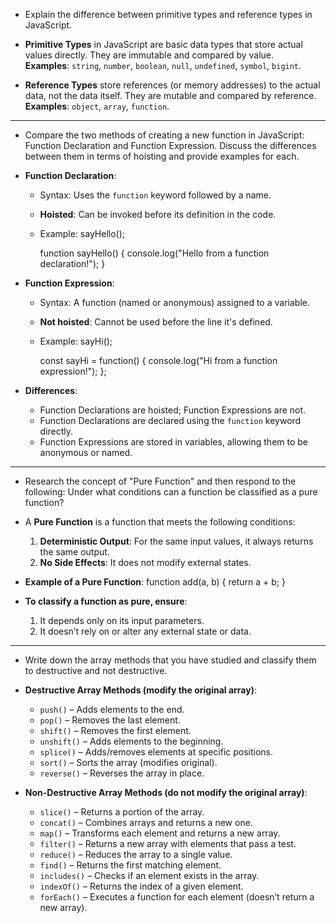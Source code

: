 
- Explain the difference between primitive types and reference types in JavaScript. 
- **Primitive Types** in JavaScript are basic data types that store actual values directly. They are immutable and compared by value.  
  **Examples**: `string`, `number`, `boolean`, `null`, `undefined`, `symbol`, `bigint`.

- **Reference Types** store references (or memory addresses) to the actual data, not the data itself. They are mutable and compared by reference.  
  **Examples**: `object`, `array`, `function`.


---
- Compare the two methods of creating a new function in JavaScript: Function Declaration and Function Expression. Discuss the differences between them in terms of hoisting and provide examples for each.
- **Function Declaration**:
  - Syntax: Uses the `function` keyword followed by a name.
  - **Hoisted**: Can be invoked before its definition in the code.
  - Example:
    sayHello();

    function sayHello() {
      console.log("Hello from a function declaration!");
    }

- **Function Expression**:
  - Syntax: A function (named or anonymous) assigned to a variable.
  - **Not hoisted**: Cannot be used before the line it's defined.
  - Example:
    sayHi();

    const sayHi = function() {
      console.log("Hi from a function expression!");
    };


- **Differences**:
  - Function Declarations are hoisted; Function Expressions are not.
  - Function Declarations are declared using the `function` keyword directly.
  - Function Expressions are stored in variables, allowing them to be anonymous or named.




---
- Research the concept of "Pure Function" and then respond to the following: Under what conditions can a function be classified as a pure function?
- A **Pure Function** is a function that meets the following conditions:

  1. **Deterministic Output**: For the same input values, it always returns the same output.
  2. **No Side Effects**: It does not modify external states.

- **Example of a Pure Function**:
  function add(a, b) {
    return a + b;
  }

- **To classify a function as pure, ensure**:

  1. It depends only on its input parameters.
  2. It doesn’t rely on or alter any external state or data.





---
- Write down the array methods that you have studied and classify them to destructive and not destructive.
- **Destructive Array Methods (modify the original array)**:
  - `push()` – Adds elements to the end.
  - `pop()` – Removes the last element.
  - `shift()` – Removes the first element.
  - `unshift()` – Adds elements to the beginning.
  - `splice()` – Adds/removes elements at specific positions.
  - `sort()` – Sorts the array (modifies original).
  - `reverse()` – Reverses the array in place.

- **Non-Destructive Array Methods (do not modify the original array)**:
  - `slice()` – Returns a portion of the array.
  - `concat()` – Combines arrays and returns a new one.
  - `map()` – Transforms each element and returns a new array.
  - `filter()` – Returns a new array with elements that pass a test.
  - `reduce()` – Reduces the array to a single value.
  - `find()` – Returns the first matching element.
  - `includes()` – Checks if an element exists in the array.
  - `indexOf()` – Returns the index of a given element.
  - `forEach()` – Executes a function for each element (doesn’t return a new array).

